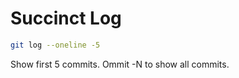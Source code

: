 # Succinct Log
``` sh
git log --oneline -5
```

Show first 5 commits. Ommit
-N to show all commits.

